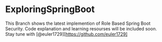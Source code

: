 # ExploringSpringBoot
This Branch shows the latest implemention of Role Based Spring Boot Security. 
Code explanation and learning resourses will be included soon. Stay tune with [@euler1729][https://github.com/euler1729] 
